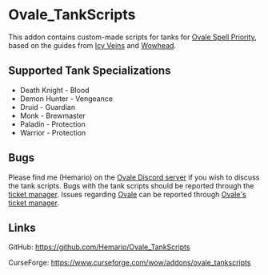 # Ovale_TankScripts
This addon contains custom-made scripts for tanks for [Ovale Spell Priority][1], based on the guides from [Icy Veins][2] and [Wowhead][3].

## Supported Tank Specializations
* Death Knight - Blood
* Demon Hunter - Vengeance
* Druid - Guardian
* Monk - Brewmaster
* Paladin - Protection
* Warrior - Protection

## Bugs
Please find me (Hemario) on the [Ovale Discord server][4] if you wish to discuss the tank scripts.
Bugs with the tank scripts should be reported through the [ticket manager][5].
Issues regarding [Ovale][1] can be reported through [Ovale's ticket manager][6].

## Links
GitHub: https://github.com/Hemario/Ovale_TankScripts

CurseForge: https://www.curseforge.com/wow/addons/ovale_tankscripts

[1]: https://github.com/Sidoine/Ovale
[2]: https://www.icy-veins.com/wow/class-guides
[3]: https://www.wowhead.com/classes
[4]: https://discord.gg/PYPpCdc
[5]: https://github.com/Hemario/Ovale_TankScripts/issues
[6]: https://github.com/Sidoine/Ovale/issues
